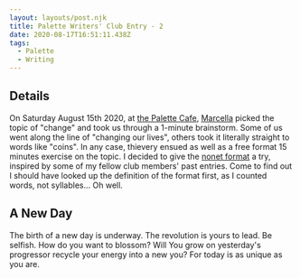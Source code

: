 ```yaml
---
layout: layouts/post.njk
title: Palette Writers' Club Entry - 2
date: 2020-08-17T16:51:11.438Z
tags:
  - Palette
  - Writing
---
```

## Details

On Saturday August 15th 2020, at [the Palette Cafe](https://www.thepalettecafe.com/), [Marcella](http://www.marcellahammer.com/) picked the topic of "change" and took us through a 1-minute brainstorm. Some of us went along the line of "changing our lives", others took it literally straight to words like "coins". In any case, thievery ensued as well as a free format 15 minutes exercise on the topic. I decided to give the [nonet format](http://www.shadowpoetry.com/resources/wip/nonet.html) a try, inspired by some of my fellow club members' past entries. Come to find out I should have looked up the definition of the format first, as I counted words, not syllables... Oh well.

## A New Day
The birth of a new day is underway.
The revolution is yours to lead. Be selfish.
How do you want to blossom? Will
You grow on yesterday's progressor
recycle your energy into a
new you? For today
is as unique
as you 
are.
